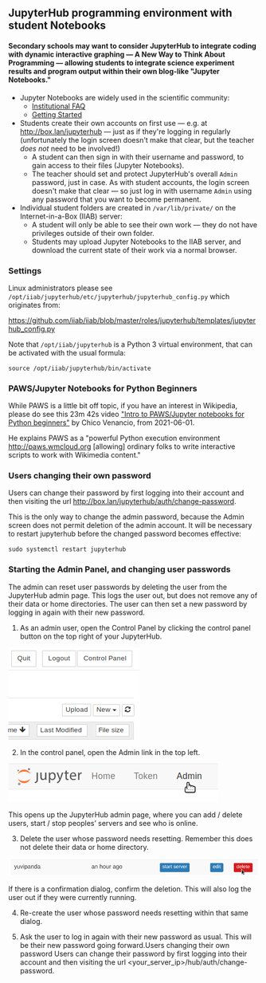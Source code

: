 ## JupyterHub programming environment with student Notebooks

#### Secondary schools may want to consider JupyterHub to integrate coding with dynamic interactive graphing — A New Way to Think About Programming — allowing students to integrate science experiment results and program output within their own blog-like "Jupyter Notebooks."

* Jupyter Notebooks are widely used in the scientific community:
  * [Institutional FAQ](https://jupyterhub.readthedocs.io/en/stable/getting-started/institutional-faq.html)
  * [Getting Started](https://jupyterhub.readthedocs.io/en/stable/getting-started/)
* Students create their own accounts on first use — e.g. at http://box.lan/jupyterhub — just as if they're logging in regularly (unfortunately the login screen doesn't make that clear, but the teacher _does not_ need to be involved!)
  * A student can then sign in with their username and password, to gain access to their files (Jupyter Notebooks).
  * The teacher should set and protect JupyterHub's overall ``Admin`` password, just in case.  As with student accounts, the login screen doesn't make that clear — so just log in with username `Admin` using any password that you want to become permanent.
* Individual student folders are created in ``/var/lib/private/`` on the Internet-in-a-Box (IIAB) server:
  * A student will only be able to see their own work — they do not have privileges outside of their own folder.
  * Students may upload Jupyter Notebooks to the IIAB server, and download the current state of their work via a normal browser.

### Settings

Linux administrators please see `/opt/iiab/jupyterhub/etc/jupyterhub/jupyterhub_config.py` which originates from:

https://github.com/iiab/iiab/blob/master/roles/jupyterhub/templates/jupyterhub_config.py

Note that `/opt/iiab/jupyterhub` is a Python 3 virtual environment, that can be activated with the usual formula:

```
source /opt/iiab/jupyterhub/bin/activate
```

### PAWS/Jupyter Notebooks for Python Beginners

While PAWS is a little bit off topic, if you have an interest in Wikipedia, please do see this 23m 42s video ["Intro to PAWS/Jupyter notebooks for Python beginners"](https://www.youtube.com/watch?v=AUZkioRI-aA&list=PLeoTcBlDanyNQXBqI1rVXUqUTSSiuSIXN&index=8) by Chico Venancio, from 2021-06-01.

He explains PAWS as a "powerful Python execution environment http://paws.wmcloud.org [allowing] ordinary folks to write interactive scripts to work with Wikimedia content."

### Users changing their own password
Users can change their password by first logging into their account and then visiting the url http://box.lan/jupyterhub/auth/change-password.

This is the only way to change the admin password, because the Admin screen does not permit deletion of the admin account. It will be necessary to restart jupyterhub before the changed password becomes effective:
```
sudo systemctl restart jupyterhub
```
### Starting the Admin Panel, and changing user passwords
The admin can reset user passwords by deleting the user from the JupyterHub admin page. This logs the user out, but does not remove any of their data or home directories. The user can then set a new password by logging in again with their new password.

1. As an admin user, open the Control Panel by clicking the control panel button on the top right of your JupyterHub.

![Control panel button in notebook, top right](control-panel-button1.png)

2. In the control panel, open the Admin link in the top left.

![Admin button in control panel, top left](admin-access-button1.png)

This opens up the JupyterHub admin page, where you can add / delete users, start / stop peoples’ servers and see who is online.

3. Delete the user whose password needs resetting. Remember this does not delete their data or home directory.

![Delete user button for each user](delete-user.png)

If there is a confirmation dialog, confirm the deletion. This will also log the user out if they were currently running.

4. Re-create the user whose password needs resetting within that same dialog.

5. Ask the user to log in again with their new password as usual. This will be their new password going forward.Users changing their own password
Users can change their password by first logging into their account and then visiting the url <your_server_ip>/hub/auth/change-password.


